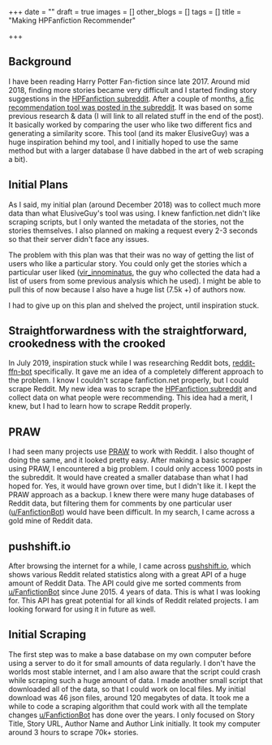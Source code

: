 +++
date = ""
draft = true
images = []
other_blogs = []
tags = []
title = "Making HPFanfiction Recommender"

+++
## Background

I have been reading Harry Potter Fan-fiction since late 2017. Around mid 2018, finding more stories became very difficult and I started finding story suggestions in the [HPFanfiction subreddit](https://reddit.com/r/HPFanfiction). After a couple of months, [a fic recommendation tool was posted in the subreddit](https://www.reddit.com/r/HPfanfiction/comments/9pw53f/a_lot_of_people_liked_the_fic_recommender_i/). It was based on some previous research & data (I will link to all related stuff in the end of the post).  It basically worked by comparing the user who like two different fics and generating a similarity score.  This tool (and its maker ElusiveGuy) was a huge inspiration behind my tool, and I initially hoped to use the same method but with a larger database (I have dabbed in the art of web scraping a bit).

## Initial Plans

As I said, my initial plan (around December 2018) was to collect much more data than what ElusiveGuy's tool was using. I knew fanfiction.net didn't like scraping scripts, but I only wanted the metadata of the stories, not the stories themselves. I also planned on making a request every 2-3 seconds so that their server didn't face any issues.

The problem with this plan was that their was no way of getting the list of users who like a particular story. You could only get the stories which a particular user liked ([vir_innominatus](https://www.reddit.com/user/vir_innominatus/), the guy who collected the data had a list of users from some previous analysis which he used). I might be able to pull this of now because I also have a huge list (7.5k +) of authors now.

I had to give up on this plan and shelved the project, until inspiration stuck.

## Straightforwardness with the straightforward, crookedness with the crooked

In July 2019, inspiration stuck while I was researching Reddit bots, [reddit-ffn-bot](https://github.com/tusing/reddit-ffn-bot) specifically. It gave me an idea of a completely different approach to the problem. I know I couldn't scrape fanfiction.net properly, but I could scrape Reddit. My new idea was to scrape the [HPFanfiction subreddit](https://reddit.com/r/HPFanfiction) and collect data on what people were recommending. This idea had a merit, I knew, but I had to learn how to scrape Reddit properly. 

## PRAW

I had seen many projects use [PRAW]() to work with Reddit. I also thought of doing the same, and it looked pretty easy. After making a basic scrapper using PRAW, I encountered a big problem. I could only access 1000 posts in the subreddit. It would have created a smaller database than what I had hoped for. Yes, it would have grown over time, but I didn't like it. I kept the PRAW approach as a backup. I knew there were many huge databases of Reddit data, but filtering them for comments by one particular user ([u/FanfictionBot](https://www.reddit.com/user/FanfictionBot/)) would have been difficult. In my search, I came across a gold mine of Reddit data.

## pushshift.io

After browsing the internet for a while, I came across [pushshift.io](https://pushshift.io), which shows various Reddit related statistics along with a great API of a huge amount of Reddit Data. The API could give me sorted comments from [u/FanfictionBot](https://www.reddit.com/user/FanfictionBot/) since June 2015. 4 years of data. This is what I was looking for. This API has great potential for all kinds of Reddit related projects. I am looking forward for using it in future as well.

## Initial Scraping

The first step was to make a base database on my own computer before using a server to do it for small amounts of data regularly. I don't have the worlds most stable internet, and  I am also aware that the script could crash while scraping such a huge amount of data. I made  another small script that downloaded all of the data, so that I could work on local files. My initial download was 46 json files, around 120 megabytes of data. It took me a while to code a scraping algorithm that could work with all the template changes [u/FanfictionBot](https://www.reddit.com/user/FanfictionBot/) has done over the years. I only focused on Story Title, Story URL, Author Name and Author Link initially. It took my computer around 3 hours to scrape 70k+ stories. 